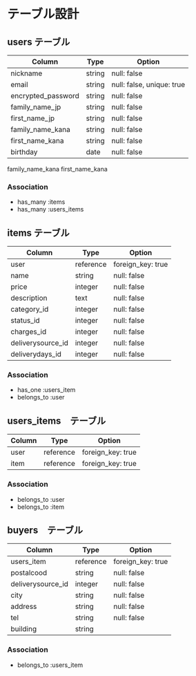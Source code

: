 # テーブル設計

## users テーブル

| Column             | Type   | Option                    |
| ------------------ | ------ | ------------------------- |
| nickname           | string | null: false               |
| email              | string | null: false, unique: true |
| encrypted_password | string | null: false               |
| family_name_jp     | string | null: false               |
| first_name_jp      | string | null: false               |
| family_name_kana   | string | null: false               |
| first_name_kana    | string | null: false               |
| birthday           | date   | null: false               |


family_name_kana
first_name_kana

### Association
- has_many :items
- has_many :users_items

## items テーブル

| Column             | Type      | Option            |
| -----------------  | --------- | ----------------- |
| user               | reference | foreign_key: true |
| name               | string    | null: false       |
| price              | integer   | null: false       |
| description        | text      | null: false       |
| category_id        | integer   | null: false       |
| status_id          | integer   | null: false       |
| charges_id         | integer   | null: false       |
| deliverysource_id  | integer   | null: false       |
| deliverydays_id    | integer   | null: false       |

### Association

- has_one :users_item
- belongs_to :user

## users_items　テーブル

| Column  | Type      | Option            |
| ------- | --------- | ----------------- |
| user    | reference | foreign_key: true |
| item    | reference | foreign_key: true |

### Association

- belongs_to :user
- belongs_to :item

## buyers　テーブル

| Column            | Type       | Option            |
| ----------------  |----------- | ----------------- |
| users_item        | reference  | foreign_key: true |
| postalcood        | string     | null: false       |
| deliverysource_id | integer    | null: false       |
| city              | string     | null: false       |
| address           | string     | null: false       |
| tel               | string     | null: false       |
| building          | string     |                   |

### Association

- belongs_to :users_item


